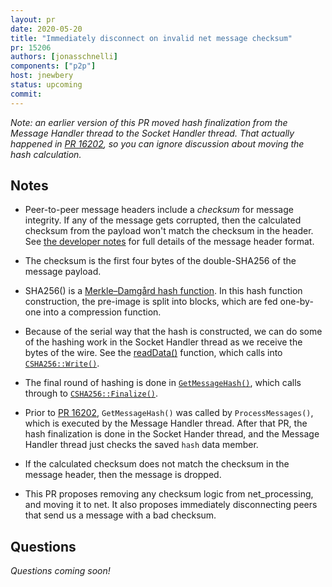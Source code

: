 ```yaml
---
layout: pr
date: 2020-05-20
title: "Immediately disconnect on invalid net message checksum"
pr: 15206
authors: [jonasschnelli]
components: ["p2p"]
host: jnewbery
status: upcoming
commit:
---
```


_Note: an earlier version of this PR moved hash finalization from the Message
Handler thread to the Socket Handler thread. That actually happened in [PR
16202](https://github.com/bitcoin/bitcoin/pull/16202), so you can ignore
discussion about moving the hash calculation._

## Notes

- Peer-to-peer message headers include a _checksum_ for message integrity. If
  any of the message gets corrupted, then the calculated checksum from the
  payload won't match the checksum in the header. See [the developer
  notes](https://btcinformation.org/en/developer-reference#message-headers) for
  full details of the message header format.

- The checksum is the first four bytes of the double-SHA256 of the message
  payload.

- SHA256() is a [Merkle–Damgård hash
  function](https://en.wikipedia.org/wiki/Merkle%E2%80%93Damg%C3%A5rd_construction).
  In this hash function construction, the pre-image is split into blocks, which
  are fed one-by-one into a compression function.

- Because of the serial way that the hash is constructed, we can do some of the
  hashing work in the Socket Handler thread as we receive the bytes of the
  wire. See the [readData()](https://github.com/bitcoin/bitcoin/blob/951870807ea28e05cf074e364e1b55e985ab9f6d/src/net.cpp#L664)
  function, which calls into [`CSHA256::Write()`](https://github.com/bitcoin/bitcoin/blob/951870807ea28e05cf074e364e1b55e985ab9f6d/src/net.cpp#L664).

- The final round of hashing is done in
  [`GetMessageHash()`](https://github.com/bitcoin/bitcoin/blob/951870807ea28e05cf074e364e1b55e985ab9f6d/src/net.cpp#L681),
  which calls through to
  [`CSHA256::Finalize()`](https://github.com/bitcoin/bitcoin/blob/951870807ea28e05cf074e364e1b55e985ab9f6d/src/hash.h#L28).

- Prior to [PR 16202](https://github.com/bitcoin/bitcoin/pull/16202),
  `GetMessageHash()` was called by `ProcessMessages()`, which is executed by
  the Message Handler thread. After that PR, the hash finalization is done
  in the Socket Hander thread, and the Message Handler thread just checks
  the saved `hash` data member.

- If the calculated checksum does not match the checksum in the message header,
  then the message is dropped.

- This PR proposes removing any checksum logic from net_processing, and moving
  it to net. It also proposes immediately disconnecting peers that send us
  a message with a bad checksum.

## Questions

_Questions coming soon!_

<!-- TODO: uncomment and add meeting log
## Meeting Log

{% irc %}
{% endirc %}
--->
